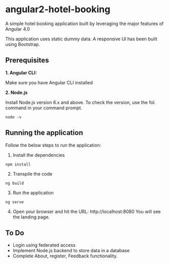 # angular2-hotel-booking
A simple hotel booking application built by leveraging the major features of Angular 4.0

This application uses static dummy data. A responsive UI has been built using Bootstrap.

## Prerequisites

**1. Angular CLI:**

Make sure you have Angular CLI installed

**2. Node.js**

Install Node.js version 6.x and above.
To check the version, use the fol. command in your command prompt.
  ```
  node -v
  ```

## Running the application
Follow the below steps to run the application:
1. Install the dependencies
  ```
  npm install
  ```
2. Transpile the code
  ```
  ng build
  ```
3. Run the application
  ```
  ng serve
  ```
4. Open your browser and hit the URL: http://localhost:8080
You will see the landing page.

## To Do
* Login using federated access
* Implement Node.js backend to store data in a database
* Complete About, register, Feedback functionality.
